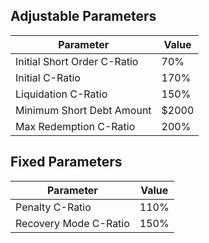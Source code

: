 
## Adjustable Parameters

| Parameter                   | Value  |
| --------------------------- | ------ |
| Initial Short Order C-Ratio | 70%    |
| Initial C-Ratio             | 170%   | 
| Liquidation C-Ratio         | 150%   |
| Minimum Short Debt Amount   | $2000  |
| Max Redemption C-Ratio      | 200%   |

## Fixed Parameters

| Parameter                   | Value  |
| --------------------------- | ------ |
| Penalty C-Ratio             |  110%  |
| Recovery Mode C-Ratio       |  150%  |